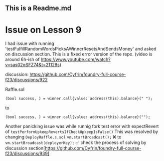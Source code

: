 ## This is a Readme.md

# Issue on Lesson 9
I had issue with running 'testFulfillRandomWordsPicksAWinnerResetsAndSendsMoney' and asked on discussion section. 
This is a fixed error version of the repo. (video is around 6h-ish of https://www.youtube.com/watch?v=sas02qSFZ74&t=21128s)

discussion: https://github.com/Cyfrin/foundry-full-course-f23/discussions/922

Raffle.sol
```solidity
(bool success, ) = winner.call{value: address(this).balance}(" ");
```
to 
```solidity
(bool success, ) = winner.call{value: address(this).balance}("");
```

Another panicking issue was while runnig fork test error with expectRevert of `testPerformUpkeepRevertsIfCheckUpkeepIsFalse()`
This was resolved by changing `DeployRaffle.s.sol`
`vm.startBroadcast();` ❌ to
`vm.startBroadcast(deployerKey);` ✅
check the process of solving by discussion section[https://github.com/Cyfrin/foundry-full-course-f23/discussions/939]
